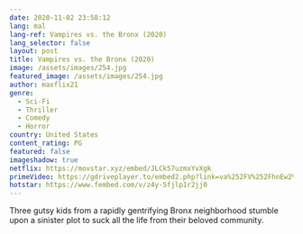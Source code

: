 ```yaml
---
date: 2020-11-02 23:58:12
lang: mal
lang-ref: Vampires vs. the Bronx (2020)
lang_selector: false
layout: post
title: Vampires vs. the Bronx (2020)
image: /assets/images/254.jpg
featured_image: /assets/images/254.jpg
author: maxflix21
genre:
  - Sci-Fi
  - Thriller
  - Comedy
  - Horror
country: United States
content_rating: PG
featured: false
imageshadow: true
netflix: https://movstar.xyz/embed/JLCk57uzmxYvXgk
primeVideo: https://gdriveplayer.to/embed2.php?link=va%252FV%252FhnEw2%252FQT2RdSLOAXwCZB20ifNL3bwHSj%252BNVxLPrEwgodBp7Tip87EdAfgF%252FvfDfWHpEEfDLxsKBxkAQzWzHZJSGXxhhCjzPhXJvsRddbEZPm7MQaxcw1UvZl5P%252B1eBRqBwRyqFmd8BtTS2oe3DkIb6gC176fnViM4Or362Rh53Z8D4vbzkA8SyQse%252F5A%253D
hotstar: https://www.fembed.com/v/z4y-5fjlp1r2jj0
---
```

Three gutsy kids from a rapidly gentrifying Bronx neighborhood stumble upon a sinister plot to suck all the life from their beloved community.